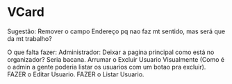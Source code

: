 # VCard

Sugestão: Remover o campo Endereço pq nao faz mt sentido, mas será que da mt trabalho? 

O que falta fazer:
Administrador:
Deixar a pagina principal como está no organizador? Seria bacana.
Arrumar o Excluir Usuario Visualmente (Como é o admin a gente poderia listar os usuarios com um botao pra excluir).
FAZER o Editar Usuario.
FAZER o Listar Usuario.
